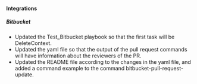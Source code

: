 
#### Integrations
##### Bitbucket
- Updated the Test_Bitbucket playbook so that the first task will be DeleteContext.
- Updated the yaml file so that the output of the pull request commands will have information about the reviewers of the PR.
- Updated the README file according to the changes in the yaml file, and added a command example to the command bitbucket-pull-request-update. 
